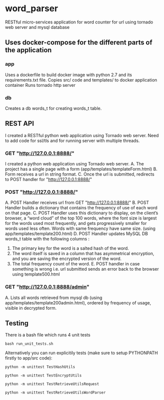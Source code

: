 # word_parser

RESTful micro-services application for word counter for url using tornado web server and mysql database

## Uses docker-compose for the different parts of the application

### app
   Uses a dockerfile to build docker image with python 2.7 and its requirements.txt file.
   Copies src/ code and templates/ to docker application container
   Runs tornado http server
   
### db
   Creates a db words_t for creating words_t table.

## REST API
I created a RESTful python web application using Tornado web server.
Need to add code for ssl/tls and for running server with multiple threads.

### GET "http://127.0.0.1:8888/"
  I created a python web application using Tornado web server.
  A. The project has a single page with a form (app/templates/templateForm.html)
  B. Form receives a url in string format.
  C. Once the url is submitted, redirects to POST handler for "http://127.0.0.1:8888/"

### POST "http://127.0.0.1:8888/"
  A. POST Handler receives url from GET "http://127.0.0.1:8888/"
  B. POST Handler builds a dictionary that contains the frequency of use of each word on that page.
  C. POST Handler uses this dictionary to display, on the client’s browser, a “word cloud” of the top 100 words, where
  the font size is largest for the words used most frequently, and gets progressively smaller for
  words used less often. Words with same frequency have same size.
  (using app/templates/template200.html)
  D. POST Handler updates MySQL DB words_t table with the following columns : 
   1) The primary key for the word is a salted hash of the word.
   2) The word itself is saved in a column that has asymmetrical encryption, and you are saving the encrypted version of the word.
   3) The total frequency count of the word.
  E. POST handler in case something is wrong i.e. url submitted sends an error back to the browser using template500.html

### GET "http://127.0.0.1:8888/admin"
  A. Lists all words retrieved from mysql db (using app/templates/template200admin.html), ordered by frequency of usage, visible in decrypted form.
  
## Testing

There is a bash file which runs 4 unit tests  
```
bash run_unit_tests.sh
```

Alternatively you can run explicitily tests (make sure to setup PYTHONPATH firstly to app/src code):
```
python -m unittest TestHashUtils
```
```
python -m unittest TestEncryptUtils
```
```
python -m unittest TestRetrieveUtilsRequest
```

```
python -m unittest TestRetrieveUtilsWordParser
```
